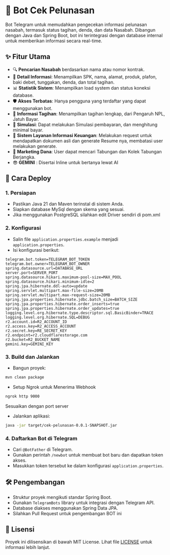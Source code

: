 # 🤖 Bot Cek Pelunasan

Bot Telegram untuk memudahkan pengecekan informasi pelunasan nasabah, termasuk status tagihan, denda, dan data Nasabah. Dibangun dengan Java dan Spring Boot, bot ini terintegrasi dengan database internal untuk memberikan informasi secara real-time.

## ✨ Fitur Utama

- 🔍 **Pencarian Nasabah** berdasarkan nama atau nomor kontrak.
- 📄 **Detail Informasi**: Menampilkan SPK, nama, alamat, produk, plafon, baki debet, tunggakan, denda, dan total tagihan.
- 📊 **Statistik Sistem**: Menampilkan load system dan status koneksi database.
- 🛡️ **Akses Terbatas**: Hanya pengguna yang terdaftar yang dapat menggunakan bot.
- 🎁 **Informasi Tagihan**: Menampilkan tagihan lengkap, dari Pengaruh NPL, Jatuh Bayar.
- 🥽 **Simulasi**: Dapat melakukan Simulasi pembayaran, dan menghitung minimal bayar.
- 🔐 **Sistem Layanan Informasi Keuangan**: Melakukan request untuk mendapatkan dokumen asli dan generate Resume nya, membatasi user melakukan generate.
- 🧷 **Marketing Dana**: User dapat mencari Tabungan dan Kolek Tabungan Berjangka.
- 😎 **GEMINI** : Disertai Inline untuk bertanya lewat AI

## 🚀 Cara Deploy

### 1. Persiapan

- Pastikan Java 21 dan Maven terinstal di sistem Anda.
- Siapkan database MySql dengan skema yang sesuai.
- Jika menggunakan PostgreSQL silahkan edit Driver sendiri di pom.xml

### 2. Konfigurasi

- Salin file `application.properties.example` menjadi `application.properties`.
- Isi konfigurasi berikut:

```properties
telegram.bot.token=TELEGRAM_BOT_TOKEN
telegram.bot.owner=TELEGRAM_BOT_OWNER
spring.datasource.url=DATABASE_URL
server.port=SERVER_PORT
spring.datasource.hikari.maximum-pool-size=MAX_POOL
spring.datasource.hikari.minimum-idle=2
spring.jpa.hibernate.ddl-auto=update
spring.servlet.multipart.max-file-size=20MB
spring.servlet.multipart.max-request-size=20MB
spring.jpa.properties.hibernate.jdbc.batch_size=BATCH_SIZE
spring.jpa.properties.hibernate.order_inserts=true
spring.jpa.properties.hibernate.order_updates=true
logging.level.org.hibernate.type.descriptor.sql.BasicBinder=TRACE
logging.level.org.hibernate.SQL=DEBUG
r2.account.id=R2_ACCOUNT_ID
r2.access.key=R2_ACCESS_ACCOUNT
r2.secret.key=RE_SECRET_KEY
r2.endpoint=r2.cloudflarestorage.com
r2.bucket=R2_BUCKET_NAME
gemini.key=GEMINI_KEY

```

### 3. Build dan Jalankan

- Bangun proyek:

```bash
mvn clean package
```

- Setup Ngrok untuk Menerima Webhook
```bash
ngrok http 9000
```
Sesuaikan dengan port server

- Jalankan aplikasi:

```bash
java -jar target/cek-pelunasan-0.0.1-SNAPSHOT.jar
```

### 4. Daftarkan Bot di Telegram

- Cari `@BotFather` di Telegram.
- Gunakan perintah `/newbot` untuk membuat bot baru dan dapatkan token akses.
- Masukkan token tersebut ke dalam konfigurasi `application.properties`.

## 🛠️ Pengembangan

- Struktur proyek mengikuti standar Spring Boot.
- Gunakan `TelegramBots` library untuk integrasi dengan Telegram API.
- Database diakses menggunakan Spring Data JPA.
- Silahkan Pull Request untuk pengembangan BOT ini

## 📄 Lisensi

Proyek ini dilisensikan di bawah MIT License. Lihat file [LICENSE](LICENSE) untuk informasi lebih lanjut.

